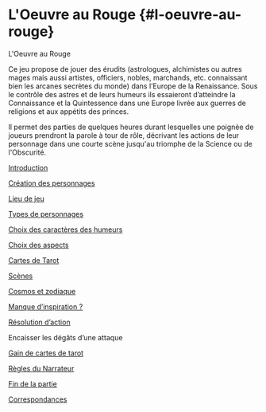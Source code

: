 # L&#039;Oeuvre au Rouge {#l-oeuvre-au-rouge}

L&#039;Oeuvre au Rouge

Ce jeu propose de jouer des érudits (astrologues, alchimistes ou autres mages mais aussi artistes, officiers, nobles, marchands, etc. connaissant bien les arcanes secrètes du monde) dans l’Europe de la Renaissance. Sous le contrôle des astres et de leurs humeurs ils essaieront d’atteindre la Connaissance et la Quintessence dans une Europe livrée aux guerres de religions et aux appétits des princes.

Il permet des parties de quelques heures durant lesquelles une poignée de joueurs prendront la parole à tour de rôle, décrivant les actions de leur personnage dans une courte scène jusqu&#039;au triomphe de la Science ou de l&#039;Obscurité.

[Introduction](export/introduction.md)

[Création des personnages](export/creation_des_personnages/README.md)

[Lieu de jeu](export/creation_des_personnages/lieu_de_jeu.md)

[Types de personnages](export/creation_des_personnages/types_de_personnages.md)

[Choix des caractères des humeurs](export/creation_des_personnages/choix_des_caracteres_des_humeurs.md)

[Choix des aspects](export/creation_des_personnages/choix_des_aspects.md)

[Cartes de Tarot](export/creation_des_personnages/cartes_de_tarot.md)

[Scènes](export/scenes/README.md)

[Cosmos et zodiaque](export/scenes/cosmos_et_zodiaque.md)

[Manque d’inspiration ?](export/scenes/manque_dinspiration.md)

[Résolution d’action](export/scenes/resolution_daction.md)

Encaisser les dégâts d’une attaque

[Gain de cartes de tarot](export/scenes/gain_de_cartes_de_tarot.md)

[Règles du Narrateur](export/scenes/regles_du_narrateur.md)

[Fin de la partie](export/scenes/fin_de_la_partie.md)

[Correspondances](export/correspondances.md)